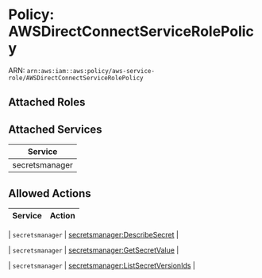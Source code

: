# Policy: AWSDirectConnectServiceRolePolicy

ARN: `arn:aws:iam::aws:policy/aws-service-role/AWSDirectConnectServiceRolePolicy`

## Attached Roles

## Attached Services

| Service |
|---------|
| secretsmanager |

## Allowed Actions

| Service | Action |
|:-------:|--------|

| `secretsmanager` | [secretsmanager:DescribeSecret](../actions.md#secretsmanager:describesecret) |

| `secretsmanager` | [secretsmanager:GetSecretValue](../actions.md#secretsmanager:getsecretvalue) |

| `secretsmanager` | [secretsmanager:ListSecretVersionIds](../actions.md#secretsmanager:listsecretversionids) |
